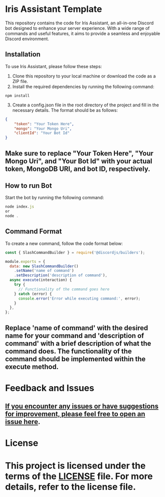 
# Iris Assistant Template

This repository contains the code for Iris Assistant, an all-in-one Discord bot designed to enhance your server experience. With a wide range of commands and useful features, it aims to provide a seamless and enjoyable Discord environment.

## Installation

To use Iris Assistant, please follow these steps:

1. Clone this repository to your local machine or download the code as a ZIP file.
2. Install the required dependencies by running the following command:

```shell
npm install
```
3. Create a config.json file in the root directory of the project and fill in the necessary details. The format should be as follows:
```json
{
    "token": "Your Token Here",
    "mongo": "Your Mongo Uri",
    "clientId": "Your Bot Id"
}
```
## Make sure to replace "Your Token Here", "Your Mongo Uri", and "Your Bot Id" with your actual token, MongoDB URI, and bot ID, respectively.

## How to run Bot

Start the bot by running the following command:
```js
node index.js
or
node .
```
## Command Format

To create a new command, follow the code format below:

```js
const { SlashCommandBuilder } = require('@discordjs/builders');

module.exports = {
  data: new SlashCommandBuilder()
    .setName('name of command')
    .setDescription('description of command'),
  async execute(interaction) {
    try {
      // Functionality of the command goes here
    } catch (error) {
      console.error('Error while executing command:', error);
    }
  },
};

```

## Replace 'name of command' with the desired name for your command and 'description of command' with a brief description of what the command does. The functionality of the command should be implemented within the execute method.

# Feedback and Issues

## [If you encounter any issues or have suggestions for improvement, please feel free to open an issue here](https://github.com/DevanshxDop/Iris-Assistant-Template/issues).

# License

# This project is licensed under the terms of the [LICENSE](https://github.com/DevanshxDop/Iris-Assistant-template/blob/main/LICENSE) file. For more details, refer to the license file.
